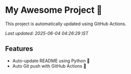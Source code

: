 # My Awesome Project 🚀

This project is automatically updated using GitHub Actions.

_Last updated: 2025-06-04 04:26:29 IST_

## Features
- Auto-update README using Python 🐍
- Auto Git push with GitHub Actions 🤖
